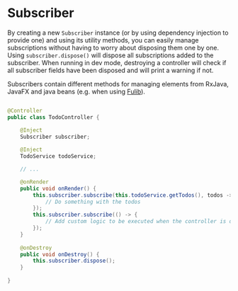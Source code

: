 # Subscriber

By creating a new `Subscriber` instance (or by using dependency injection to provide one) and using its utility methods,
you can easily manage subscriptions without having to worry about disposing them one by one. Using `subscriber.dispose()`
will dispose all subscriptions added to the subscriber. When running in dev mode, destroying a controller will check if
all subscriber fields have been disposed and will print a warning if not.

Subscribers contain different methods for managing elements from RxJava, JavaFX and java beans (e.g. when using 
[Fulib](https://github.com/fujaba/fulib)).

```java

@Controller
public class TodoController {

    @Inject
    Subscriber subscriber;
    
    @Inject
    TodoService todoService;

    // ...

    @onRender
    public void onRender() {
        this.subscriber.subscribe(this.todoService.getTodos(), todos -> {
            // Do something with the todos
        }); 
        this.subscriber.subscribe(() -> {
            // Add custom logic to be executed when the controller is destroyed
        });
    }
    
    @onDestroy
    public void onDestroy() {
        this.subscriber.dispose();
    }
    
}
```
